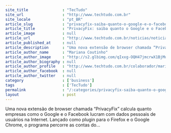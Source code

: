 ```yaml
---
site_title               : "TecTudo"
site_url                 : "http://www.techtudo.com.br"
site_locale              : "pt_BR"
article_slug             : "privacyfix-saiba-quanto-o-google-e-o-facebook-lucram-com-seus-dados"
article_title            : "PrivacyFix: saiba quanto o Google e o Facebook lucram com seus dados"
article_image            : null
article_url              : "http://www.techtudo.com.br/noticias/noticia/2012/10/privacyfix-saiba-quanto-o-google-e-o-facebook-lucram-com-seus-dados.html"
article_published_at     : null
article_description      : "Uma nova extensão de browser chamada “PrivacyFix” calcula quanto empresas como o Google e o Facebook lucram com dados pessoais de usuários na Internet. Lançado como plugin para o Firefox e o Google Chrome, o programa percorre as contas do..."
article_author_name      : "Mariana Coutinho"
article_author_image     : "http://s2.glbimg.com/qIxxg-OQH47jmcrwX1BjMutfJT4=/30x30/s2.glbimg.com/iGnreEeuDWxaFWT3rrRyFZADPI4=/0x0:140x140/75x75/s.glbimg.com/po/tt2/f/original/2013/01/28/foto_mariana_coutinho.jpg"
article_author_biography : null
article_author_profile   : "http://www.techtudo.com.br/colaborador/mariana-coutinho.html"
article_author_facebook  : null
article_author_twitter   : null
category                 : ['business']
tags                     : ['TecTudo']
permalink                : "/:categories/privacyfix-saiba-quanto-o-google-e-o-facebook-lucram-com-seus-dados/"
layout                   : post
---
```


Uma nova extensão de browser chamada “PrivacyFix” calcula quanto empresas como o Google e o Facebook lucram com dados pessoais de usuários na Internet. Lançado como plugin para o Firefox e o Google Chrome, o programa percorre as contas do...
